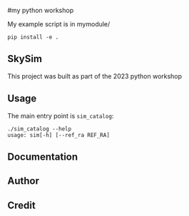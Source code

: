 #my python workshop

My example script is in mymodule/

```
pip install -e .
```

**SkySim**
----
This project was built as part of the 2023 python workshop

**Usage**
----
The main entry point is ```sim_catalog```:

```
./sim_catalog --help
usage: sim[-h] [--ref_ra REF_RA]
```

**Documentation**
-----

**Author**
-----

**Credit**
------
